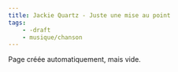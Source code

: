 ```yaml
---
title: Jackie Quartz - Juste une mise au point
tags:
    - -draft
    - musique/chanson
---
```


Page créée automatiquement, mais vide.
